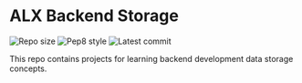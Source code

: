 # ALX Backend Storage

![Repo size](https://img.shields.io/github/repo-size/swoji/alx-backend-storage)
![Pep8 style](https://img.shields.io/badge/PEP8-style%20guide-purple?style=round-square)
![Latest commit](https://img.shields.io/github/last-commit/swoji/alx-backend-storage/main?style=round-square)

This repo contains projects for learning backend development data storage concepts.
